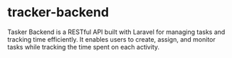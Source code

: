 # tracker-backend
Tasker Backend is a RESTful API built with Laravel for managing tasks and tracking time efficiently. It enables users to create, assign, and monitor tasks while tracking the time spent on each activity.
